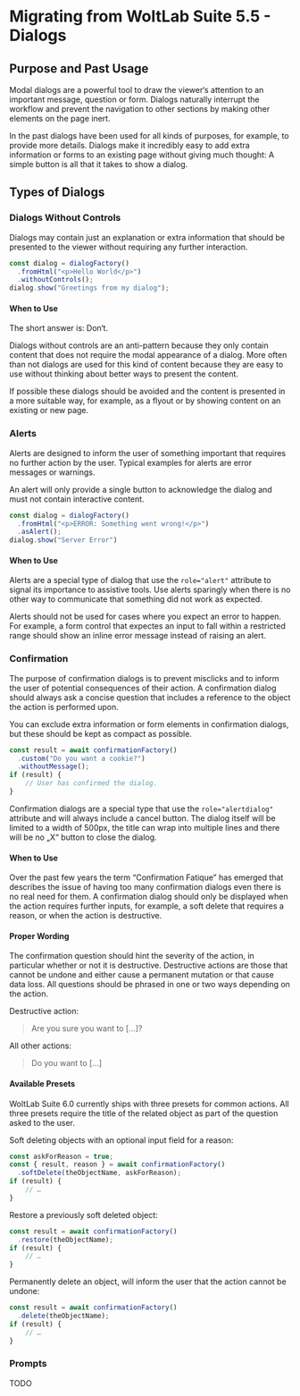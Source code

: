 # Migrating from WoltLab Suite 5.5 - Dialogs

## Purpose and Past Usage

Modal dialogs are a powerful tool to draw the viewer‘s attention to an important message, question or form.
Dialogs naturally interrupt the workflow and prevent the navigation to other sections by making other elements on the page inert.

In the past dialogs have been used for all kinds of purposes, for example, to provide more details.
Dialogs make it incredibly easy to add extra information or forms to an existing page without giving much thought: A simple button is all that it takes to show a dialog.

## Types of Dialogs

### Dialogs Without Controls

Dialogs may contain just an explanation or extra information that should be presented to the viewer without requiring any further interaction.

```ts
const dialog = dialogFactory()
  .fromHtml("<p>Hello World</p>")
  .withoutControls();
dialog.show("Greetings from my dialog");
```

#### When to Use

The short answer is: Don‘t.

Dialogs without controls are an anti-pattern because they only contain content that does not require the modal appearance of a dialog.
More often than not dialogs are used for this kind of content because they are easy to use without thinking about better ways to present the content.

If possible these dialogs should be avoided and the content is presented in a more suitable way, for example, as a flyout or by showing content on an existing or new page.

### Alerts

Alerts are designed to inform the user of something important that requires no further action by the user.
Typical examples for alerts are error messages or warnings.

An alert will only provide a single button to acknowledge the dialog and must not contain interactive content.

```ts
const dialog = dialogFactory()
  .fromHtml("<p>ERROR: Something went wrong!</p>")
  .asAlert();
dialog.show("Server Error")
```

#### When to Use

Alerts are a special type of dialog that use the `role="alert"` attribute to signal its importance to assistive tools.
Use alerts sparingly when there is no other way to communicate that something did not work as expected.

Alerts should not be used for cases where you expect an error to happen.
For example, a form control that expectes an input to fall within a restricted range should show an inline error message instead of raising an alert.

### Confirmation

The purpose of confirmation dialogs is to prevent misclicks and to inform the user of potential consequences of their action.
A confirmation dialog should always ask a concise question that includes a reference to the object the action is performed upon.

You can exclude extra information or form elements in confirmation dialogs, but these should be kept as compact as possible.

```ts
const result = await confirmationFactory()
  .custom("Do you want a cookie?")
  .withoutMessage();
if (result) {
    // User has confirmed the dialog.
}
```

Confirmation dialogs are a special type that use the `role="alertdialog"` attribute and will always include a cancel button.
The dialog itself will be limited to a width of 500px, the title can wrap into multiple lines and there will be no „X“ button to close the dialog.

#### When to Use

Over the past few years the term “Confirmation Fatique” has emerged that describes the issue of having too many confirmation dialogs even there is no real need for them.
A confirmation dialog should only be displayed when the action requires further inputs, for example, a soft delete that requires a reason, or when the action is destructive.

#### Proper Wording

The confirmation question should hint the severity of the action, in particular whether or not it is destructive.
Destructive actions are those that cannot be undone and either cause a permanent mutation or that cause data loss.
All questions should be phrased in one or two ways depending on the action.

Destructive action:
> Are you sure you want to […]?

All other actions:
> Do you want to […]

#### Available Presets

WoltLab Suite 6.0 currently ships with three presets for common actions.
All three presets require the title of the related object as part of the question asked to the user.

Soft deleting objects with an optional input field for a reason:

```ts
const askForReason = true;
const { result, reason } = await confirmationFactory()
  .softDelete(theObjectName, askForReason);
if (result) {
    // …
}
```

Restore a previously soft deleted object:

```ts
const result = await confirmationFactory()
  .restore(theObjectName);
if (result) {
    // …
}
```

Permanently delete an object, will inform the user that the action cannot be undone:

```ts
const result = await confirmationFactory()
  .delete(theObjectName);
if (result) {
    // …
}
```

### Prompts

TODO
